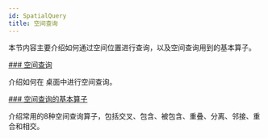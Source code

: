 ```yaml
---
id: SpatialQuery
title: 空间查询
---
```

本节内容主要介绍如何通过空间位置进行查询，以及空间查询用到的基本算子。

[### 空间查询](SpatialQueryDia.htm)

介绍如何在  桌面中进行空间查询。

[### 空间查询的基本算子](SQ_BasicOperators.htm)

介绍常用的8种空间查询算子，包括交叉、包含、被包含、重叠、分离、邻接、重合和相交。
